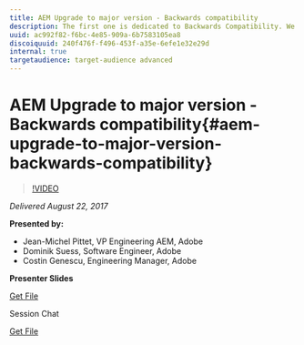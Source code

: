```yaml
---
title: AEM Upgrade to major version - Backwards compatibility
description: The first one is dedicated to Backwards Compatibility. We'll present the business reasons for enforcing backwards compatibility, we'll go through the main work items, touch the main pain points and answer questions. 
uuid: ac992f82-f6bc-4e85-909a-6b7583105ea8
discoiquuid: 240f476f-f496-453f-a35e-6efe1e32e29d
internal: true
targetaudience: target-audience advanced
---
```


# AEM Upgrade to major version - Backwards compatibility{#aem-upgrade-to-major-version-backwards-compatibility}

>[!VIDEO](https://video.tv.adobe.com/v/19649/?quality=9)

*Delivered August 22, 2017*

**Presented by:**

* Jean-Michel Pittet, VP Engineering AEM, Adobe
* Dominik Suess, Software Engineer, Adobe 
* Costin Genescu, Engineering Manager, Adobe

**Presenter Slides**

[Get File](assets/granite-gems-aemupgradetomajorversion-backwardscompatibility.pdf)

Session Chat

[Get File](assets/chat-8-22-17.txt)

